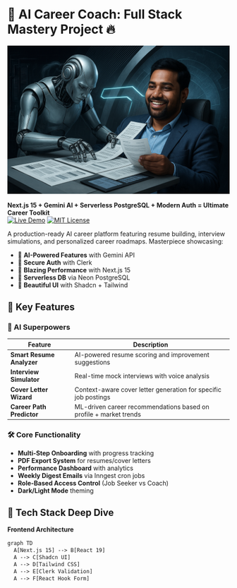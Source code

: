 # 🚀 AI Career Coach: Full Stack Mastery Project 🔥

![Project Banner](./public/banner.jpeg) *<!-- Add real screenshot -->*

**Next.js 15 + Gemini AI + Serverless PostgreSQL + Modern Auth = Ultimate Career Toolkit**  
[![Live Demo](https://img.shields.io/badge/Live_Demo-Online-green?style=for-the-badge)](https://trio-sensai.vercel.app/)
[![MIT License](https://img.shields.io/badge/license-MIT-blue.svg?style=for-the-badge)](LICENSE)

A production-ready AI career platform featuring resume building, interview simulations, and personalized career roadmaps. Masterpiece showcasing:

- 🧠 **AI-Powered Features** with Gemini API
- 🔐 **Secure Auth** with Clerk
- 🚀 **Blazing Performance** with Next.js 15
- 💾 **Serverless DB** via Neon PostgreSQL
- 🎨 **Beautiful UI** with Shadcn + Tailwind

## 🌟 Key Features

### 🤖 AI Superpowers
| Feature                | Description                                                                 |
|------------------------|-----------------------------------------------------------------------------|
| **Smart Resume Analyzer** | AI-powered resume scoring and improvement suggestions                      |
| **Interview Simulator**   | Real-time mock interviews with voice analysis                              |
| **Cover Letter Wizard**   | Context-aware cover letter generation for specific job postings            |
| **Career Path Predictor** | ML-driven career recommendations based on profile + market trends          |

### 🛠️ Core Functionality
- **Multi-Step Onboarding** with progress tracking
- **PDF Export System** for resumes/cover letters
- **Performance Dashboard** with analytics
- **Weekly Digest Emails** via Inngest cron jobs
- **Role-Based Access Control** (Job Seeker vs Coach)
- **Dark/Light Mode** theming

## 🧩 Tech Stack Deep Dive

**Frontend Architecture**
```mermaid
graph TD
  A[Next.js 15] --> B[React 19]
  A --> C[Shadcn UI]
  A --> D[Tailwind CSS]
  A --> E[Clerk Validation]
  A --> F[React Hook Form]
